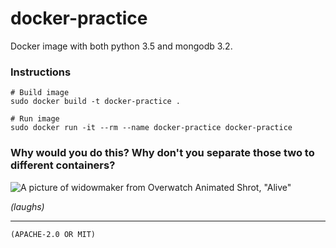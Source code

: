 docker-practice
========
Docker image with both python 3.5 and mongodb 3.2.

### Instructions
```shell
# Build image
sudo docker build -t docker-practice .

# Run image
sudo docker run -it --rm --name docker-practice docker-practice
```

### Why would you do this? Why don't you separate those two to different containers?
![A picture of widowmaker from Overwatch Animated Shrot, "Alive"](http://images.akamai.steamusercontent.com/ugc/268348980135500926/EDF216DBB95088C86BD10D01B666E9BD7429D6B0/)

*(laughs)*

--------

`(APACHE-2.0 OR MIT)`
